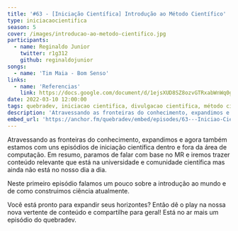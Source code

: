 ```yaml
---
title: '#63 - [Iniciação Científica] Introdução ao Método Científico'
type: iniciacaocientifica 
season: 5
cover: /images/introducao-ao-metodo-cientifico.jpg
participants:
  - name: Reginaldo Junior
    twitter: r1g312
    github: reginaldojunior
songs:
  - name: 'Tim Maia - Bom Senso' 
links:
  - name: 'Referencias'
    link: https://docs.google.com/document/d/1ejsXUD8SZ8ozvGTRxabWnWq0g9Fv1NZRns8OqlXWHU0/edit?usp=sharing
date: 2022-03-10 12:00:00
tags: quebradev, iniciacao cientifica, divulgacao cientifica, método cientifico
description: 'Atravessando as fronteiras do conhecimento, expandimos e agora também estamos com uns episódios de iniciação científica dentro e fora da área de computação.'
embed_url: 'https://anchor.fm/quebradev/embed/episodes/63---Iniciao-Cientfica-Introduo-ao-Mtodo-Cientfico-e1fg8ai'
---
```


Atravessando as fronteiras do conhecimento, expandimos e agora também estamos com uns episódios de iniciação científica dentro e fora da área de computação. Em resumo, paramos de falar com base no MR e iremos trazer conteúdo relevante que está na universidade e comunidade científica mas ainda não está no nosso dia a dia.

Neste primeiro episódio falamos um pouco sobre a introdução ao mundo e de como construimos ciência atualmente.

Você está pronto para expandir seus horizontes? Então dê o play na nossa nova vertente de conteúdo e compartilhe para geral! Está no ar mais um episódio do quebradev.
